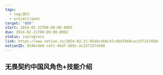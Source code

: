 ```yaml
---
tags:
  - tag/进行
  - project/open
target: "800"
start: 2024-02-21T00:00:00.000Z
due: 2024-02-21T00:00:00.000Z
status: inprogress
link: https://www.notion.so/2024-02-21-9546c4b8c47c4bdfb69cac3371574508
notionID: 9546c4b8-c47c-4bdf-b69c-ac3371574508
---
```

## 无畏契约中国风角色+技能介绍

